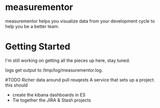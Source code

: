 # measurementor
measurementor helps you visualize data from your development cycle to help you be a better team.

# Getting Started
I'm still working on getting all the pieces up here, stay tuned.

logs get output to /tmp/log/measurementor.log.

#TODO
Richer data around pull reuqests
A service that sets up a project.  this should
- create the kibana dashboards in ES
- Tie together the JIRA & Stash projects


